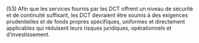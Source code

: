 (53) Afin que les services fournis par les DCT offrent un niveau de sécurité et de continuité suffisant, les DCT devraient être soumis à des exigences prudentielles et de fonds propres spécifiques, uniformes et directement applicables qui réduisent leurs risques juridiques, opérationnels et d’investissement.